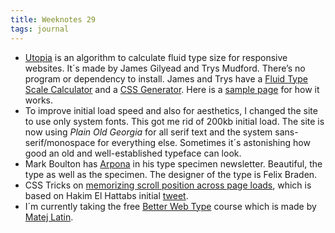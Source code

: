 ```yaml
---
title: Weeknotes 29
tags: journal
---
```

- [Utopia](https://utopia.fyi) is an algorithm to calculate fluid type size for responsive websites. It´s made by James Gilyead and Trys Mudford. There’s no program or dependency to install. James and Trys have a [Fluid Type Scale Calculator](https://utopia.fyi/calculator) and a [CSS Generator](https://utopia.fyi/generator). Here is a [sample page](https://utopia.netlify.app) for how it works.
- To improve initial load speed and also for aesthetics, I changed the site to use only system fonts. This got me rid of 200kb initial load. The site is now using *Plain Old Georgia* for all serif text and the system sans-serif/monospace for everything else. Sometimes it´s astonishing how good an old and well-established typeface can look.
- Mark Boulton has [Arpona](https://floodfonts.com/arpona/?utm_source=markboulton&utm_medium=email) in his type specimen newsletter. Beautiful, the type as well as the specimen. The designer of the type is Felix Braden. 
- CSS Tricks on [memorizing scroll position across page loads](https://css-tricks.com/memorize-scroll-position-across-page-loads/), which is based on Hakim El Hattabs initial [tweet](https://twitter.com/hakimel/status/1262337065670316033).
- I´m currently taking the free [Better Web Type](https://betterwebtype.com) course which is made by [Matej Latin](https://matejlatin.co.uk). 